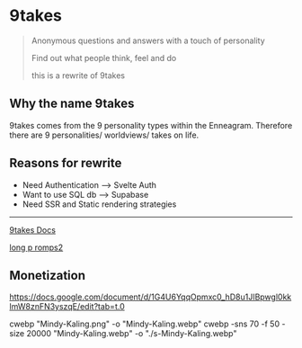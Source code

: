 # 9takes

> Anonymous questions and answers with a touch of personality
>
> Find out what people think, feel and do
>
> this is a rewrite of 9takes

## Why the name 9takes

9takes comes from the 9 personality types within the Enneagram. Therefore there are 9 personalities/ worldviews/ takes on life.

## Reasons for rewrite

- Need Authentication --> Svelte Auth
- Want to use SQL db --> Supabase
- Need SSR and Static rendering strategies

---

[9takes Docs](https://drive.google.com/drive/u/1/folders/1quQz9oM86Dx6NApiBxDONVpyNDG5foOb)

[long p romps2](https://docs.google.com/document/d/1YLMxaAgG2d7LW4H5caP5wNTF2bRfcduj7Yt9M1JPU-E/edit)

<!-- 9 something -->

## Monetization

https://docs.google.com/document/d/1G4U6YqqOpmxc0_hD8u1JIBpwgl0kklmW8znFN3yszqE/edit?tab=t.0

cwebp "Mindy-Kaling.png" -o "Mindy-Kaling.webp"
cwebp -sns 70 -f 50 -size 20000 "Mindy-Kaling.webp" -o "./s-Mindy-Kaling.webp"
